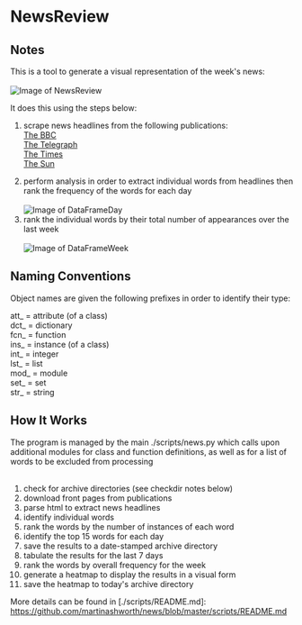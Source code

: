 NewsReview
==========

Notes
-------

This is a tool to generate a visual representation of the week's news:<br /><br />
![Image of NewsReview](http://whatmakesitgo.com/wp-content/uploads/2020/08/Screenshot-2020-08-21-at-16.52.47.png)

It does this using the steps below:<br />
1) scrape news headlines from the following publications:<br />
[The BBC][] <br />
[The Telegraph][] <br />
[The Times][] <br />
[The Sun][] <br />

[The BBC]: https://www.bbc.co.uk/news
[The Times]: https://www.thetimes.co.uk/
[The Telegraph]: https://www.telegraph.co.uk/
[The Sun]: https://www.thesun.co.uk/news
[scripts]: https://github.com/martinashworth/news/tree/master/scripts
[news.py]: https://github.com/martinashworth/news/blob/master/scripts/news.py
[mod_processing.py]: https://github.com/martinashworth/news/blob/master/scripts/mod_processing.py
[mod_publications.py]: https://github.com/martinashworth/news/blob/master/scripts/mod_publications.py
[mod_stop_words.py]: https://github.com/martinashworth/news/blob/master/scripts/mod_stop_words.py

2) perform analysis in order to extract individual words from headlines then rank the frequency of the words for each day<br /><br />
![Image of DataFrameDay](http://whatmakesitgo.com/wp-content/uploads/2020/08/Screenshot-2020-08-21-at-16.51.34.png)<br />
3) rank the individual words by their total number of appearances over the last week<br /><br />
![Image of DataFrameWeek](http://whatmakesitgo.com/wp-content/uploads/2020/08/Screenshot-2020-08-21-at-16.52.25.png)


Naming Conventions
------------------

Object names are given the following prefixes in order to identify their type: <br />

att_ = attribute (of a class) <br />
dct_ = dictionary <br />
fcn_ = function <br />
ins_ = instance (of a class) <br />
int_ = integer <br />
lst_ = list <br />
mod_ = module <br />
set_ = set <br />
str_ = string <br />


How It Works
------------

The program is managed by the main ./scripts/news.py which calls upon additional modules for class and function definitions, as well as for a list of words to be excluded from processing<br />
<br />
1) check for archive directories (see checkdir notes below)<br />
2) download front pages from publications<br />
3) parse html to extract news headlines<br />
4) identify individual words<br />
5) rank the words by the number of instances of each word<br />
6) identify the top 15 words for each day<br />
7) save the results to a date-stamped archive directory<br />
8) tabulate the results for the last 7 days<br />
9) rank the words by overall frequency for the week<br />
10) generate a heatmap to display the results in a visual form<br />
11) save the heatmap to today's archive directory<br />

More details can be found in [./scripts/README.md]: https://github.com/martinashworth/news/blob/master/scripts/README.md
